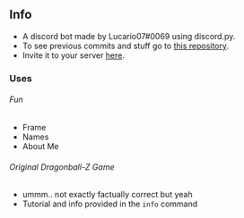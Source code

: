 ## Info
- A discord bot made by Lucario07#0069 using discord.py.
- To see previous commits and stuff go to [this repository](https://github.com/Lucarioo07/DiscordBot).
- Invite it to your server [here](https://discord.com/api/oauth2/authorize?client_id=888373479655751700&permissions=8&scope=bot%20applications.commands).

### Uses
###### Fun
  - Frame
  - Names
  - About Me
###### Original Dragonball-Z Game
  - ummm.. not exactly factually correct but yeah
  - Tutorial and info provided in the `info` command
